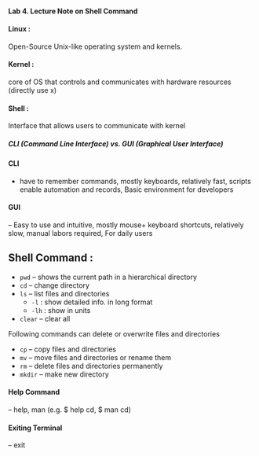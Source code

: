#### Lab 4. Lecture Note on Shell Command

#### Linux : 
Open-Source Unix-like operating system and kernels.
#### Kernel : 
core of OS that controls and communicates with hardware resources (directly use x)

#### Shell : 
Interface that allows users to communicate with kernel

##### CLI (Command Line Interface) vs. GUI (Graphical User Interface)

#### CLI 
- have to remember commands, mostly keyboards, relatively fast, scripts enable automation and records, Basic environment for developers

#### GUI 
– Easy to use and intuitive, mostly mouse+ keyboard shortcuts, relatively slow, manual labors required, For daily users

## Shell Command :  

- `pwd` – shows the current path in a hierarchical directory
- `cd` – change directory
- `ls` – list files and directories
  - `-l` : show detailed info. in long format
  - `-lh` : show in units
- `clear` – clear all 

Following commands can delete or overwrite files and directories

- `cp` – copy files and directories 
- `mv` – move files and directories or rename them
- `rm` – delete files and directories permanently
- `mkdir` – make new directory

#### Help Command
– help, man (e.g. $ help cd, $ man cd)

#### Exiting Terminal
– exit 